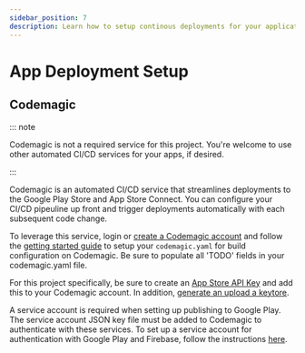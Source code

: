 ```yaml
---
sidebar_position: 7
description: Learn how to setup continous deployments for your application.
---
```


# App Deployment Setup

## Codemagic

::: note

Codemagic is not a required service for this project. You're welcome to use other automated CI/CD services for your apps, if desired.

:::

Codemagic is an automated CI/CD service that streamlines deployments to the Google Play Store and App Store Connect. You can configure your CI/CD pipeuline up front and trigger deployments automatically with each subsequent code change.

To leverage this service, login or [create a Codemagic account](https://codemagic.io/signup?campaign=flutter-ci-header_sign_up_btn) and follow the [getting started guide](https://docs.codemagic.io/yaml-basic-configuration/yaml-getting-started/) to setup your `codemagic.yaml` for build configuration on Codemagic. Be sure to populate all 'TODO' fields in your codemagic.yaml file.

For this project specifically, be sure to create an [App Store API Key](https://docs.codemagic.io/yaml-code-signing/signing-ios/#creating-the-app-store-connect-api-key) and add this to your Codemagic account. In addition, [generate an upload a keytore](https://docs.codemagic.io/yaml-code-signing/signing-android/#generating-a-keystore).

A service account is required when setting up publishing to Google Play. The service account JSON key file must be added to Codemagic to authenticate with these services. To set up a service account for authentication with Google Play and Firebase, follow the instructions [here](https://docs.codemagic.io/knowledge-base/google-services-authentication/).
